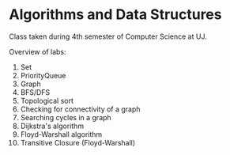 # Algorithms and Data Structures

Class taken during 4th semester of Computer Science at UJ.


Overview of labs:
  1. Set
  2. PriorityQueue
  3. Graph
  4. BFS/DFS
  5. Topological sort
  6. Checking for connectivity of a graph
  7. Searching cycles in a graph
  8. Dijkstra's algorithm
  9. Floyd-Warshall algorithm
  10. Transitive Closure (Floyd-Warshall)
